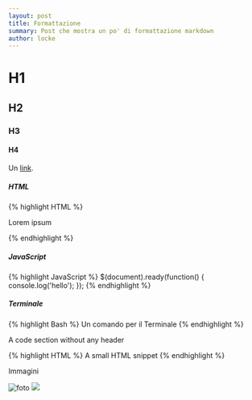 ```yaml
---
layout: post
title: Formattazione
summary: Post che mostra un po' di formattazione markdown
author: locke
---
```


# H1
## H2
### H3
#### H4

Un [link](#).

##### HTML
{% highlight HTML %}
<div class="container py5">
  <p>Lorem ipsum</p>
</div>
{% endhighlight %}

##### JavaScript

{% highlight JavaScript %}
$(document).ready(function() {
  console.log('hello');
});
{% endhighlight %}

##### Terminale
{% highlight Bash %}
Un comando per il Terminale
{% endhighlight %}

A code section without any header
<div class="no-select-button">
{% highlight HTML %}
<span>A small HTML snippet</span>
{% endhighlight %}
</div>

Immagini

![foto](https://jekyllrb.com/img/logo-2x.png)
<img src="https://jekyllrb.com/img/logo-2x.png" class="img-fluid"/>
